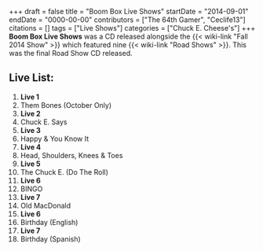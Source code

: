 +++
draft = false
title = "Boom Box Live Shows"
startDate = "2014-09-01"
endDate = "0000-00-00"
contributors = ["The 64th Gamer", "Ceclife13"]
citations = []
tags = ["Live Shows"]
categories = ["Chuck E. Cheese's"]
+++
**Boom Box Live Shows** was a CD released alongside the {{< wiki-link "Fall 2014 Show" >}} which featured nine {{< wiki-link "Road Shows" >}}. This was the final Road Show CD released.

## Live List:

1. **Live 1**
1. Them Bones (October Only)
2. **Live 2**
1. Chuck E. Says
3. **Live 3**
1. Happy & You Know It
4. **Live 4**
1. Head, Shoulders, Knees & Toes
5. **Live 5**
1. The Chuck E. (Do The Roll)
6. **Live 6**
1. BINGO
7. **Live 7**
1. Old MacDonald
8. **Live 6**
1. Birthday (English)
9. **Live 7**
1. Birthday (Spanish)

